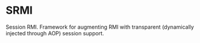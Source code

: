 # SRMI
Session RMI. Framework for augmenting RMI with transparent (dynamically injected through AOP) session support.

